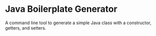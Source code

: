 # Java Boilerplate Generator

A command line tool to generate a simple Java class with a constructor, getters, and setters.
